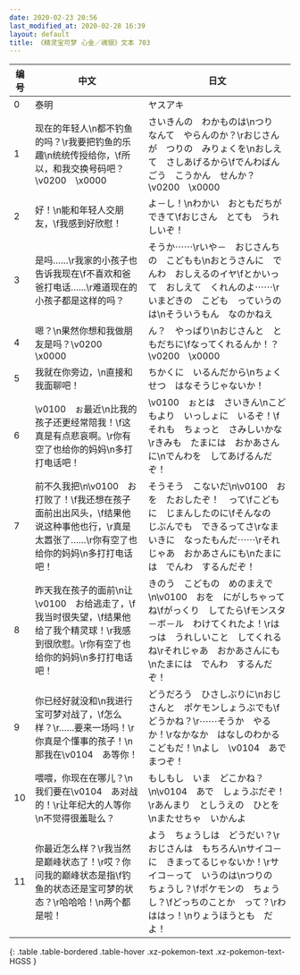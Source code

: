 ```yaml
---
date: 2020-02-23 20:56
last_modified_at: 2020-02-28 16:39
layout: default
title: 《精灵宝可梦 心金／魂银》文本 703
---
```

| 编号 | 中文 | 日文 |
| ---- | ---- | ---- |
| 0 | 泰明 | ヤスアキ |
| 1 | 现在的年轻人\n都不钓鱼的吗？\r我要把钓鱼的乐趣\n统统传授给你，\f所以，和我交换号码吧？\v0200　\x0000 | さいきんの　わかものは\nつり　なんて　やらんのか？\rおじさんが　つりの　みりょくを\nおしえて　さしあげるから\fでんわばんごう　こうかん　せんか？\v0200　\x0000 |
| 2 | 好！\n能和年轻人交朋友，\f我感到好欣慰！ | よ－し！\nわかい　おともだちが　できて\fおじさん　とても　うれしいぞ！ |
| 3 | 是吗……\r我家的小孩子也告诉我现在\f不喜欢和爸爸打电话……\r难道现在的小孩子都是这样的吗？ | そうか⋯⋯\rいや－　おじさんちの　こどもも\nおとうさんに　でんわ　おしえるのイヤ\fとかいって　おしえて　くれんのよ⋯⋯\rいまどきの　こども　っていうのは\nそういうもん　なのかねえ |
| 4 | 嗯？\n果然你想和我做朋友是吗？\v0200　\x0000 | ん？　やっぱり\nおじさんと　ともだちに\fなってくれるんか！？\v0200　\x0000 |
| 5 | 我就在你旁边，\n直接和我面聊吧！ | ちかくに　いるんだから\nちょくせつ　はなそうじゃないか！ |
| 6 | \v0100　ぉ最近\n比我的孩子还更经常陪我！\f这真是有点悲哀啊。\r你有空了也给你的妈妈\n多打打电话吧！ | \v0100　ぉとは　さいきん\nこどもより　いっしょに　いるぞ！\fそれも　ちょっと　さみしいかな\rきみも　たまには　おかあさんに\nでんわを　してあげるんだぞ！ |
| 7 | 前不久我把\n\v0100　お打败了！\f我还想在孩子面前出出风头，\f结果他说这种事他也行，\r真是太嚣张了……\r你有空了也给你的妈妈\n多打打电话吧！ | そうそう　こないだ\n\v0100　おを　たおしたぞ！　って\fこどもに　じまんしたのに\fそんなの　じぶんでも　できるってさ\rなまいきに　なったもんだ⋯⋯\rそれじゃあ　おかあさんにも\nたまには　でんわ　するんだぞ！ |
| 8 | 昨天我在孩子的面前\n让\v0100　お给逃走了，\f我当时很失望，\f结果他给了我个精灵球！\r我感到很欣慰。\r你有空了也给你的妈妈\n多打打电话吧！ | きのう　こどもの　めのまえで\n\v0100　おを　にがしちゃってね\fがっくり　してたら\fモンスタ－ボ－ル　わけてくれたよ！\rはっは　うれしいこと　してくれるね\rそれじゃあ　おかあさんにも\nたまには　でんわ　するんだぞ！ |
| 9 | 你已经好就没和\n我进行宝可梦对战了，\f怎么样？\r……要来一场吗！\r你真是个懂事的孩子！\n那我在\v0104　あ等你！ | どうだろう　ひさしぶりに\nおじさんと　ポケモンしょうぶでも\fどうかね？\r⋯⋯そうか　やるか！\rなかなか　はなしのわかる　こどもだ！\nよし　\v0104　あで　まつぞ！ |
| 10 | 喂喂，你现在在哪儿？\n我们要在\v0104　あ对战的！\r让年纪大的人等你\n不觉得很羞耻么？ | もしもし　いま　どこかね？\n\v0104　あで　しょうぶだぞ！\rあんまり　としうえの　ひとを\nまたせちゃ　いかんよ |
| 11 | 你最近怎么样？\r我当然是巅峰状态了！\r哎？你问我的巅峰状态是指\f钓鱼的状态还是宝可梦的状态？\r哈哈哈！\n两个都是啦！ | よう　ちょうしは　どうだい？\rおじさんは　もちろん\nサイコ－に　きまってるじゃないか！\rサイコ－って　いうのは\nつりの　ちょうし？\fポケモンの　ちょうし？\fどっちのことか　って？\rわははっ！\nりょうほうとも　だよ！ |
{: .table .table-bordered .table-hover .xz-pokemon-text .xz-pokemon-text-HGSS }